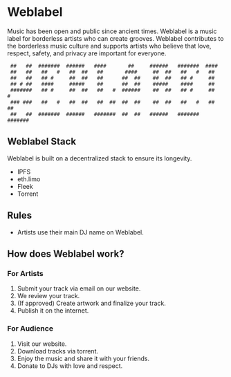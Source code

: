 # Weblabel
Music has been open and public since ancient times. Weblabel is a music label for borderless artists who can create grooves. Weblabel contributes to the borderless music culture and supports artists who believe that love, respect, safety, and privacy are important for everyone.


     ##   ##  #######  ######   ####       ##     ######   #######  ####
     ##   ##   ##   #   ##  ##   ##       ####     ##  ##   ##   #   ##
     ##   ##   ## #     ##  ##   ##      ##  ##    ##  ##   ## #     ##
     ## # ##   ####     #####    ##      ##  ##    #####    ####     ##
     #######   ## #     ##  ##   ##   #  ######    ##  ##   ## #     ##   #
     ### ###   ##   #   ##  ##   ##  ##  ##  ##    ##  ##   ##   #   ##  ##
     ##   ##  #######  ######   #######  ##  ##   ######   #######  #######


## Weblabel Stack
Weblabel is built on a decentralized stack to ensure its longevity.

- IPFS
- eth.limo
- Fleek
- Torrent

## Rules
- Artists use their main DJ name on Weblabel.

## How does Weblabel work?

### For Artists
1. Submit your track via email on our website.
2. We review your track.
3. (If approved) Create artwork and finalize your track.
4. Publish it on the internet.

### For Audience
1. Visit our website.
2. Download tracks via torrent.
3. Enjoy the music and share it with your friends.
4. Donate to DJs with love and respect.
